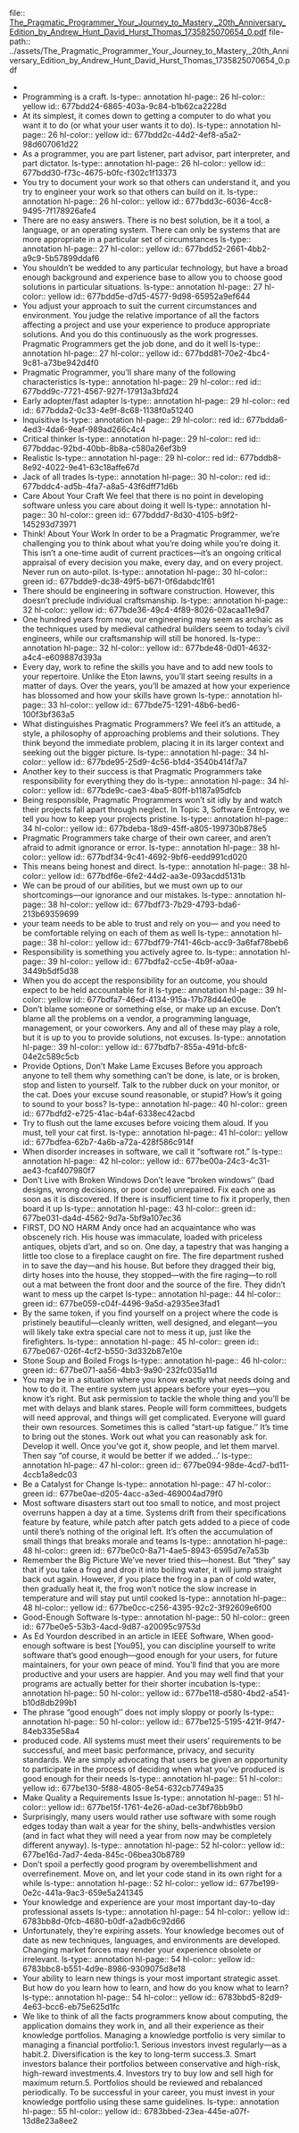 file:: [The_Pragmatic_Programmer_Your_Journey_to_Mastery,_20th_Anniversary_Edition_by_Andrew_Hunt_David_Hurst_Thomas_1735825070654_0.pdf](../assets/The_Pragmatic_Programmer_Your_Journey_to_Mastery,_20th_Anniversary_Edition_by_Andrew_Hunt_David_Hurst_Thomas_1735825070654_0.pdf)
file-path:: ../assets/The_Pragmatic_Programmer_Your_Journey_to_Mastery,_20th_Anniversary_Edition_by_Andrew_Hunt_David_Hurst_Thomas_1735825070654_0.pdf

-
- Programming is a craft. 
  ls-type:: annotation
  hl-page:: 26
  hl-color:: yellow
  id:: 677bdd24-6865-403a-9c84-b1b62ca2228d
- At its simplest, it comes down to getting a computer to do what you want it to do (or what your user wants it to do).
  ls-type:: annotation
  hl-page:: 26
  hl-color:: yellow
  id:: 677bdd2c-44d2-4ef8-a5a2-98d607061d22
- As a programmer, you are part listener, part advisor, part interpreter, and part dictator.
  ls-type:: annotation
  hl-page:: 26
  hl-color:: yellow
  id:: 677bdd30-f73c-4675-b0fc-f302c1f13373
- You try to document your work so that others can understand it, and you try to engineer your work so that others can build on it. 
  ls-type:: annotation
  hl-page:: 26
  hl-color:: yellow
  id:: 677bdd3c-6036-4cc8-9495-7f178926afe4
- There are no easy answers. There is no best solution, be it a tool, a language, or an operating system. There can only be systems that are more appropriate in a particular set of circumstances
  ls-type:: annotation
  hl-page:: 27
  hl-color:: yellow
  id:: 677bdd52-2661-4bb2-a9c9-5b57899ddaf6
- You shouldn’t be wedded to any particular technology, but have a broad enough background and experience base to allow you to choose good solutions in particular situations. 
  ls-type:: annotation
  hl-page:: 27
  hl-color:: yellow
  id:: 677bdd5e-d7d5-4577-9d98-65952a9ef644
- You adjust your approach to suit the current circumstances and environment. You judge the relative importance of all the factors affecting a project and use your experience to produce appropriate solutions. And you do this continuously as the work progresses. Pragmatic Programmers get the job done, and do it well
  ls-type:: annotation
  hl-page:: 27
  hl-color:: yellow
  id:: 677bdd81-70e2-4bc4-9c81-a73be942d4f0
- Pragmatic Programmer, you’ll share many of the following characteristics
  ls-type:: annotation
  hl-page:: 29
  hl-color:: red
  id:: 677bdd9c-7721-4567-927f-17913a3bfd24
- Early adopter/fast adapter
  ls-type:: annotation
  hl-page:: 29
  hl-color:: red
  id:: 677bdda2-0c33-4e9f-8c68-1138f0a51240
- Inquisitive
  ls-type:: annotation
  hl-page:: 29
  hl-color:: red
  id:: 677bdda6-4ed3-4da6-9eaf-989ad266c4c4
- Critical thinker
  ls-type:: annotation
  hl-page:: 29
  hl-color:: red
  id:: 677bddac-92bd-40bb-8b8a-c580a26ef3b9
- Realistic
  ls-type:: annotation
  hl-page:: 29
  hl-color:: red
  id:: 677bddb8-8e92-4022-9e41-63c18affe67d
- Jack of all trades
  ls-type:: annotation
  hl-page:: 30
  hl-color:: red
  id:: 677bddc4-ad5b-4fa7-a8a5-43f6dff71d6b
- Care About Your Craft We feel that there is no point in developing software unless you care about doing it well
  ls-type:: annotation
  hl-page:: 30
  hl-color:: green
  id:: 677bddd7-8d30-4105-b9f2-145293d73971
- Think! About Your Work In order to be a Pragmatic Programmer, we’re challenging you to think about what you’re doing while you’re doing it. This isn’t a one-time audit of current practices—it’s an ongoing critical appraisal of every decision you make, every day, and on every project. Never run on auto-pilot.
  ls-type:: annotation
  hl-page:: 30
  hl-color:: green
  id:: 677bdde9-dc38-49f5-b671-0f6dabdc1f61
- There should be engineering in software construction. However, this doesn’t preclude individual craftsmanship.
  ls-type:: annotation
  hl-page:: 32
  hl-color:: yellow
  id:: 677bde36-49c4-4f89-8026-02acaa11e9d7
- One hundred years from now, our engineering may seem as archaic as the techniques used by medieval cathedral builders seem to today’s civil engineers, while our craftsmanship will still be honored.
  ls-type:: annotation
  hl-page:: 32
  hl-color:: yellow
  id:: 677bde48-0d01-4632-a4c4-e609887d393a
- Every day, work to refine the skills you have and to add new tools to your repertoire. Unlike the Eton lawns, you’ll start seeing results in a matter of days. Over the years, you’ll be amazed at how your experience has blossomed and how your skills have grown
  ls-type:: annotation
  hl-page:: 33
  hl-color:: yellow
  id:: 677bde75-1291-48b6-bed6-100f3bf363a5
- What distinguishes Pragmatic Programmers? We feel it’s an attitude, a style, a philosophy of approaching problems and their solutions. They think beyond the immediate problem, placing it in its larger context and seeking out the bigger picture.
  ls-type:: annotation
  hl-page:: 34
  hl-color:: yellow
  id:: 677bde95-25d9-4c56-b1d4-3540b414f7a7
- Another key to their success is that Pragmatic Programmers take responsibility for everything they do
  ls-type:: annotation
  hl-page:: 34
  hl-color:: yellow
  id:: 677bde9c-cae3-4ba5-80ff-b1187a95dfcb
- Being responsible, Pragmatic Programmers won’t sit idly by and watch their projects fall apart through neglect. In Topic 3, Software Entropy, we tell you how to keep your projects pristine.
  ls-type:: annotation
  hl-page:: 34
  hl-color:: yellow
  id:: 677bdeba-18d9-45ff-a805-199730b878e5
- Pragmatic Programmers take charge of their own career, and aren’t afraid to admit ignorance or error.
  ls-type:: annotation
  hl-page:: 38
  hl-color:: yellow
  id:: 677bdf34-9c41-4692-9bf6-eedd991cd020
- This means being honest and direct.
  ls-type:: annotation
  hl-page:: 38
  hl-color:: yellow
  id:: 677bdf6e-6fe2-44d2-aa3e-093acdd5131b
- We can be proud of our abilities, but we must own up to our shortcomings—our ignorance and our mistakes.
  ls-type:: annotation
  hl-page:: 38
  hl-color:: yellow
  id:: 677bdf73-7b29-4793-bda6-213b69359699
- your team needs to be able to trust and rely on you— and you need to be comfortable relying on each of them as well
  ls-type:: annotation
  hl-page:: 38
  hl-color:: yellow
  id:: 677bdf79-7f41-46cb-acc9-3a6faf78beb6
- Responsibility is something you actively agree to.
  ls-type:: annotation
  hl-page:: 39
  hl-color:: yellow
  id:: 677bdfa2-cc5e-4b9f-a0aa-3449b5df5d38
- When you do accept the responsibility for an outcome, you should expect to be held accountable for it
  ls-type:: annotation
  hl-page:: 39
  hl-color:: yellow
  id:: 677bdfa7-46ed-4134-915a-17b78d44e00e
- Don’t blame someone or something else, or make up an excuse. Don’t blame all the problems on a vendor, a programming language, management, or your coworkers. Any and all of these may play a role, but it is up to you to provide solutions, not excuses.
  ls-type:: annotation
  hl-page:: 39
  hl-color:: yellow
  id:: 677bdfb7-855a-491d-bfc8-04e2c589c5cb
- Provide Options, Don’t Make Lame Excuses Before you approach anyone to tell them why something can’t be done, is late, or is broken, stop and listen to yourself. Talk to the rubber duck on your monitor, or the cat. Does your excuse sound reasonable, or stupid? How’s it going to sound to your boss?
  ls-type:: annotation
  hl-page:: 40
  hl-color:: green
  id:: 677bdfd2-e725-41ac-b4af-6338ec42acbd
- Try to flush out the lame excuses before voicing them aloud. If you must, tell your cat first. 
  ls-type:: annotation
  hl-page:: 41
  hl-color:: yellow
  id:: 677bdfea-62b7-4a6b-a72a-428f586c914f
- When disorder increases in software, we call it “software rot.”
  ls-type:: annotation
  hl-page:: 42
  hl-color:: yellow
  id:: 677be00a-24c3-4c31-ae43-fcaf407980f7
- Don’t Live with Broken Windows Don’t leave “broken windows’’ (bad designs, wrong decisions, or poor code) unrepaired. Fix each one as soon as it is discovered. If there is insufficient time to fix it properly, then board it up
  ls-type:: annotation
  hl-page:: 43
  hl-color:: green
  id:: 677be031-da4d-4562-9d7a-5bf9a107ec36
- FIRST, DO NO HARM Andy once had an acquaintance who was obscenely rich. His house was immaculate, loaded with priceless antiques, objets d’art, and so on. One day, a tapestry that was hanging a little too close to a fireplace caught on fire. The fire department rushed in to save the day—and his house. But before they dragged their big, dirty hoses into the house, they stopped—with the fire raging—to roll out a mat between the front door and the source of the fire. They didn’t want to mess up the carpet
  ls-type:: annotation
  hl-page:: 44
  hl-color:: green
  id:: 677be059-c04f-4496-9a5d-a2935ee3fad1
- By the same token, if you find yourself on a project where the code is pristinely beautiful—cleanly written, well designed, and elegant—you will likely take extra special care not to mess it up, just like the firefighters. 
  ls-type:: annotation
  hl-page:: 45
  hl-color:: green
  id:: 677be067-026f-4cf2-b550-3d332b87e10e
- Stone Soup and Boiled Frogs
  ls-type:: annotation
  hl-page:: 46
  hl-color:: green
  id:: 677be071-aa56-4bb3-9a90-232fc035a11d
- You may be in a situation where you know exactly what needs doing and how to do it. The entire system just appears before your eyes—you know it’s right. But ask permission to tackle the whole thing and you’ll be met with delays and blank stares. People will form committees, budgets will need approval, and things will get complicated. Everyone will guard their own resources. Sometimes this is called “start-up fatigue.’’ It’s time to bring out the stones. Work out what you can reasonably ask for. Develop it well. Once you’ve got it, show people, and let them marvel. Then say “of course, it would be better if we added…’
  ls-type:: annotation
  hl-page:: 47
  hl-color:: green
  id:: 677be094-98de-4cd7-bd11-4ccb1a8edc03
- Be a Catalyst for Change
  ls-type:: annotation
  hl-page:: 47
  hl-color:: green
  id:: 677be0ae-d205-4acc-a3ed-469004ad79f0
- Most software disasters start out too small to notice, and most project overruns happen a day at a time. Systems drift from their specifications feature by feature, while patch after patch gets added to a piece of code until there’s nothing of the original left. It’s often the accumulation of small things that breaks morale and teams
  ls-type:: annotation
  hl-page:: 48
  hl-color:: green
  id:: 677be0c0-8a71-4ae5-8943-6595d7e7a53b
- Remember the Big Picture We’ve never tried this—honest. But “they” say that if you take a frog and drop it into boiling water, it will jump straight back out again. However, if you place the frog in a pan of cold water, then gradually heat it, the frog won’t notice the slow increase in temperature and will stay put until cooked
  ls-type:: annotation
  hl-page:: 48
  hl-color:: yellow
  id:: 677be0cc-c256-4395-92c2-3f92609e6f00
- Good-Enough Software
  ls-type:: annotation
  hl-page:: 50
  hl-color:: green
  id:: 677be0e5-53b3-4acd-9d87-a20095c9753d
- As Ed Yourdon described in an article in IEEE Software, When good-enough software is best [You95], you can discipline yourself to write software that’s good enough—good enough for your users, for future maintainers, for your own peace of mind. You’ll find that you are more productive and your users are happier. And you may well find that your programs are actually better for their shorter incubation
  ls-type:: annotation
  hl-page:: 50
  hl-color:: yellow
  id:: 677be118-d580-4bd2-a541-b10d8db299b1
- The phrase “good enough’’ does not imply sloppy or poorly
  ls-type:: annotation
  hl-page:: 50
  hl-color:: yellow
  id:: 677be125-5195-421f-9f47-84eb335e58a4
- produced code. All systems must meet their users’ requirements to be successful, and meet basic performance, privacy, and security standards. We are simply advocating that users be given an opportunity to participate in the process of deciding when what you’ve produced is good enough for their needs
  ls-type:: annotation
  hl-page:: 51
  hl-color:: yellow
  id:: 677be130-5f88-4805-8e54-632cb7749a35
- Make Quality a Requirements Issue
  ls-type:: annotation
  hl-page:: 51
  hl-color:: yellow
  id:: 677be15f-1761-4e26-a0ad-ce3bf76bb9b0
- Surprisingly, many users would rather use software with some rough edges today than wait a year for the shiny, bells-andwhistles version (and in fact what they will need a year from now may be completely different anyway).
  ls-type:: annotation
  hl-page:: 52
  hl-color:: yellow
  id:: 677be16d-7ad7-4eda-845c-06bea30b8789
- Don’t spoil a perfectly good program by overembellishment and overrefinement. Move on, and let your code stand in its own right for a while
  ls-type:: annotation
  hl-page:: 52
  hl-color:: yellow
  id:: 677be199-0e2c-441a-9ac3-659e5a241345
- Your knowledge and experience are your most important day-to-day professional assets
  ls-type:: annotation
  hl-page:: 54
  hl-color:: yellow
  id:: 6783bb8d-0fcb-4680-b0df-a2adb6c92d66
- Unfortunately, they’re expiring assets. Your knowledge becomes out of date as new techniques, languages, and environments are developed. Changing market forces may render your experience obsolete or irrelevant.
  ls-type:: annotation
  hl-page:: 54
  hl-color:: yellow
  id:: 6783bbc8-b551-4d9e-8986-9309075d8e18
- Your ability to learn new things is your most important strategic asset. But how do you learn how to learn, and how do you know what to learn?
  ls-type:: annotation
  hl-page:: 54
  hl-color:: yellow
  id:: 6783bbd5-82d9-4e63-bcc6-eb75e625d1fc
- We like to think of all the facts programmers know about computing, the application domains they work in, and all their experience as their knowledge portfolios. Managing a knowledge portfolio is very similar to managing a financial portfolio:1. Serious investors invest regularly—as a habit.2. Diversification is the key to long-term success.3. Smart investors balance their portfolios between conservative and high-risk, high-reward investments.4. Investors try to buy low and sell high for maximum return.5. Portfolios should be reviewed and rebalanced periodically. To be successful in your career, you must invest in your knowledge portfolio using these same guidelines.
  ls-type:: annotation
  hl-page:: 55
  hl-color:: yellow
  id:: 6783bbed-23ea-445e-a07f-13d8e23a8ee2
